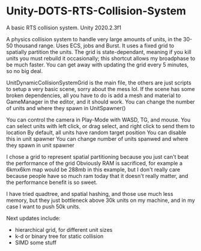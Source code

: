 # Unity-DOTS-RTS-Collision-System
A basic RTS collision system.
Unity 2020.2.3f1

A physics collision system to handle very large amounts of units, in the 30-50 thousand range.
Uses ECS, jobs and Burst.
It uses a fixed grid to spatially partition the units.
The grid is state-dependant, meaning if you kill units you must rebuild it occasionally;
this shortcut allows my broadphase to be much faster.
You can get away with updating the grid every 5 minutes, so no big deal.


UnitDynamicCollisionSystemGrid is the main file, the others are just scripts to setup a very basic scene, sorry about the mess lol.
If the scene has some broken dependencies, all you have to do is add a mesh and material to GameManager in the editor,
and it should work.
You can change the number of units and where they spawn in UnitSpawner()

You can control the camera in Play-Mode with WASD, TG, and mouse.
You can select units with left click, or drag select, and right click to send them to location
By default, all units have random target position
You can disable this in unit spawner
You can change number of units spanwed and where they spawn in unit spawner


I chose a grid to represent spatial partitioning because you just can't beat the performance of the grid
Obviously RAM is sacrificed, for example a 6kmx6km map would be 288mb in this example, but I don't really care
because people have so much ram today that it doesn't really matter, and the performance benefit is so sweet.

I have tried quadtree, and spatial hashing, and those use much less memory, but they just bottleneck above
30k units on my machine, and in my case I want to push 50k units.

Next updates include:
- hierarchical grid, for different unit sizes
- k-d or binary tree for static collision
- SIMD some stuff